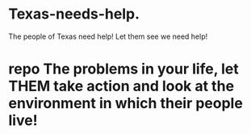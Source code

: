 # Texas-needs-help.
The people of Texas need help! Let them see we need help!
# repo The problems in your life, let THEM take action and look at the environment in which their people live!
